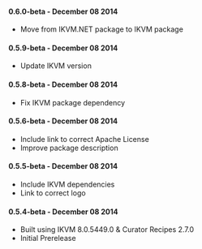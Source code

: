 #### 0.6.0-beta - December 08 2014
* Move from IKVM.NET package to IKVM package

#### 0.5.9-beta - December 08 2014
* Update IKVM version

#### 0.5.8-beta - December 08 2014
* Fix IKVM package dependency

#### 0.5.6-beta - December 08 2014
* Include link to correct Apache License
* Improve package description

#### 0.5.5-beta - December 08 2014
* Include IKVM dependencies
* Link to correct logo

#### 0.5.4-beta - December 08 2014
* Built using IKVM 8.0.5449.0 & Curator Recipes 2.7.0
* Initial Prerelease